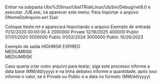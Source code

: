 Entrar na subpasta Ubs%20linux/UbsITRiskLinux/Ub/bin/Debug/net8.0 e executar ./UB.exe, irá aparecer este menu:
Para importar o arquivo
I)NomeDoArquivo.ext
S)air

Coloque Iteste.txt e aparecará
Importando o arquivo
Exemplo de entrada
11/12/2020 00:00:00
4
2000000 Private 12/19/2025
400000 Public 07/01/2020
5000000 Public 01/02/2024
3000000 Public 10/26/2023

Exemplo de saída
HIGHRISK
EXPIRED       
MEDIUMRISK    
MEDIUMRISK

Caso queria criar outro arquivo para testar, siga este processo informe a data base (MM/dd/yyyy) e na linha debaixo informe a quantidade, após isso informe o valor, se é Private ou Public e a data no formato (MM/dd/yyyy)
